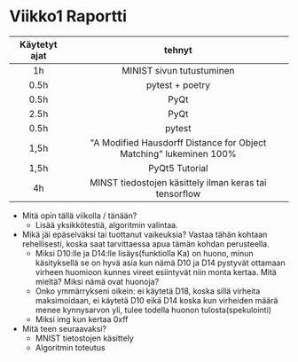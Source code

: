 # Viikko1 Raportti
| Käytetyt ajat | tehnyt |
| :----------:    | :-----------:   |
| 1h    | MINIST sivun tutustuminen |
| 0.5h    | pytest + poetry |
| 0.5h    | PyQt |
| 2.5h    | PyQt |
| 0.5h    | pytest |
| 1,5h    | "A Modified Hausdorff Distance for Object Matching" lukeminen 100% |
| 1,5h    | PyQt5 Tutorial |
| 4h    | MINST tiedostojen käsittely ilman keras tai tensorflow | 


* Mitä opin tällä viikolla / tänään?
    * Lisää yksikkötestiä, algoritmin valintaa.
* Mikä jäi epäselväksi tai tuottanut vaikeuksia? Vastaa tähän kohtaan rehellisesti, koska saat tarvittaessa apua tämän kohdan perusteella.
    * Miksi D10:lle ja D14:lle lisäys(funktiolla Ka) on huono, minun käsityksellä se on hyvä asia kun nämä D10 ja D14 pystyvät ottamaan virheen huomioon kunnes vireet esiintyvät niin monta kertaa. Mitä mieltä? Miksi nämä ovat huonoja?
    * Onko ymmärrykseni oikein: ei käytetä D18, koska sillä virheita maksimoidaan, ei käytetä D10 eikä D14 koska kun virheiden määrä menee kynnysarvon yli, tulee todella huonon tulosta(spekulointi)
    * Miksi img kun kertaa 0xff
* Mitä teen seuraavaksi?
    * MNIST tietostojen käsittely
    * Algoritmin toteutus
